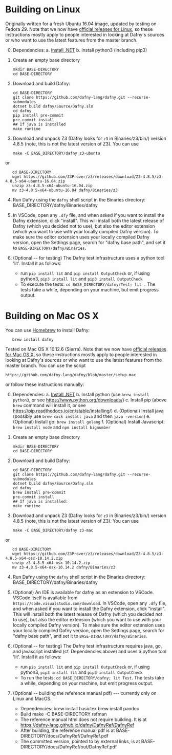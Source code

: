 Building on Linux
=================

Originally written for a fresh Ubuntu 16.04 image, updated by testing on Fedora 29. Note that we now have [official releases for Linux](https://github.com/dafny-lang/dafny/releases),
so these instructions mostly apply to people interested in looking at Dafny's sources or who want to use the latest features from the master branch.

0. Dependencies:
  a. [Install .NET](https://dotnet.microsoft.com/download)
  b. Install python3 (including pip3)

1. Create an empty base directory

       mkdir BASE-DIRECTORY
       cd BASE-DIRECTORY

2. Download and build Dafny:

       cd BASE-DIRECTORY
       git clone https://github.com/dafny-lang/dafny.git --recurse-submodules
       dotnet build dafny/Source/Dafny.sln
       cd dafny
       pip install pre-commit
       pre-commit install
       ## If java is installed
       make runtime

3. Download and unpack Z3 (Dafny looks for `z3` in Binaries/z3/bin/) version 4.8.5 (note, this is not the latest version of Z3). You can use

       make -C BASE_DIRECTORY/dafny z3-ubuntu

or

       cd BASE-DIRECTORY
       wget https://github.com/Z3Prover/z3/releases/download/Z3-4.8.5/z3-4.8.5-x64-ubuntu-16.04.zip
       unzip z3-4.8.5-x64-ubuntu-16.04.zip
       mv z3-4.8.5-x64-ubuntu-16.04 dafny/Binaries/z3

4. Run Dafny using the `dafny` shell script in the Binaries directory:
       BASE_DIRECTORY/dafny/Binaries/dafny

5. In VSCode, open any `.dfy` file, and when asked if you want to install the Dafny extension, click "install". This will install both the latest release of Dafny (which you decided not to use), but also the editor extension (which you want to use with your locally compiled Dafny version). To make sure the editor extension uses your locally compiled Dafny version, open the Settings page, search for "dafny base path", and set it to `BASE-DIRECTORY/dafny/Binaries`.

6. (Optional -- for testing) The Dafny test infrastructure uses a python tool 'lit'. Install it as follows:
   * run `pip install lit` and `pip install OutputCheck` or, if using python3, `pip3 install lit` and `pip3 install OutputCheck`
   * To execute the tests: `cd BASE_DIRECTORY/dafny/Test; lit .`
The tests take a while, depending on your machine, but emit progress output.

Building on Mac OS X
====================

You can use [Homebrew](https://brew.sh) to install Dafny:

       brew install dafny

Tested on Mac OS X 10.12.6 (Sierra).  Note that we now have
[official releases for Mac OS X](https://github.com/dafny-lang/dafny/releases),
so these instructions mostly apply to people interested in looking at
Dafny's sources or who want to use the latest features from the master branch.
You can use the script

   `https://github.com/dafny-lang/dafny/blob/master/setup-mac`

or follow these instructions manually:

0. Dependencies:
  a. [Install .NET](https://dotnet.microsoft.com/download)
  b. Install python (use `brew install python3`, or see https://www.python.org/downloads/)
  c. Install pip (above `brew` command will install it, or see https://pip.readthedocs.io/en/stable/installing/)
  d. (Optional) Install java (possibly use `brew cask install java` and then `java -version`)
  e. (Optional) Install go:  `brew install golang`
  f. (Optional) Install Javascript: `brew install node` and `npm install bignumber`

1. Create an empty base directory

       mkdir BASE-DIRECTORY
       cd BASE-DIRECTORY

2. Download and build Dafny:

       cd BASE-DIRECTORY
       git clone https://github.com/dafny-lang/dafny.git --recurse-submodules
       dotnet build dafny/Source/Dafny.sln
       cd dafny
       brew install pre-commit
       pre-commit install
       ## If java is installed:
       make runtime

3. Download and unpack Z3 (Dafny looks for `z3` in Binaries/z3/bin/) version 4.8.5 (note, this is not the latest version of Z3). You can use

       make -C BASE_DIRECTORY/dafny z3-mac

or

       cd BASE-DIRECTORY
       wget https://github.com/Z3Prover/z3/releases/download/Z3-4.8.5/z3-4.8.5-x64-osx-10.14.2.zip
       unzip z3-4.8.5-x64-osx-10.14.2.zip
       mv z3-4.8.5-x64-osx-10.14.2 dafny/Binaries/z3

4. Run Dafny using the `dafny` shell script in the Binaries directory:
       BASE_DIRECTORY/dafny/Binaries/dafny

5. (Optional) An IDE is available for dafny as an extension to VSCode.
VSCode itself is available from `https://code.visualstudio.com/download`.
In VSCode, open any `.dfy` file, and when asked if you want to install the Dafny extension, click "install". This will install both the latest release of Dafny (which you decided not to use), but also the editor extension (which you want to use with your locally compiled Dafny version). To make sure the editor extension uses your locally compiled Dafny version, open the Settings page, search for "dafny base path", and set it to `BASE-DIRECTORY/dafny/Binaries`.

6. (Optional -- for testing) The Dafny test infrastructure requires java, go, and javascript installed (cf. Dependencies above) and uses a python tool 'lit'. Install it as follows:
   * run `pip install lit` and `pip install OutputCheck` or, if using python3, `pip3 install lit` and `pip3 install OutputCheck`
   * To run the tests: `cd BASE_DIRECTORY/dafny; lit Test`. The tests take a while, depending on your machine, but emit progress output.

7. (Optional -- building the reference manual pdf) --- currently only on Linux and MacOS.
   * Dependencies:
        brew install basictex
        brew install pandoc
   * Build
	make -C BASE-DIRECTORY refman
   * The reference manual html does not require building. It is at
	https://dafny-lang.github.io/dafny/DafnyRef/DafnyRef
   * After building, the reference manual pdf is at
        BASE-DIRECTORY/docs/DafnyRef/DafnyRef.pdf
   * The committed version, pointed to by external links, is at
        BASE-DIRECTORY/docs/DafnyRef/out/DafnyRef.pdf
